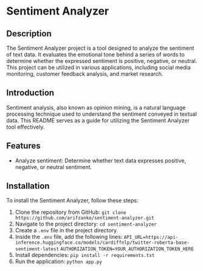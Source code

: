 # Sentiment Analyzer

## Description
The Sentiment Analyzer project is a tool designed to analyze the sentiment of text data. It evaluates the emotional tone behind a series of words to determine whether the expressed sentiment is positive, negative, or neutral. This project can be utilized in various applications, including social media monitoring, customer feedback analysis, and market research.

## Introduction
Sentiment analysis, also known as opinion mining, is a natural language processing technique used to understand the sentiment conveyed in textual data. This README serves as a guide for utilizing the Sentiment Analyzer tool effectively.

## Features
- Analyze sentiment: Determine whether text data expresses positive, negative, or neutral sentiment.

## Installation
To install the Sentiment Analyzer, follow these steps:
1. Clone the repository from GitHub: `git clone https://github.com/arifzanko/sentiment-analyzer.git`
2. Navigate to the project directory: `cd sentiment-analyzer`
3. Create a `.env` file in the project directory.
4. Inside the `.env` file, add the following lines:
`API_URL=https://api-inference.huggingface.co/models/cardiffnlp/twitter-roberta-base-sentiment-latest`
`AUTHORIZATION_TOKEN=YOUR_AUTHORIZATION_TOKEN_HERE`
5. Install dependencies: `pip install -r requirements.txt`
6. Run the application: `python app.py`
